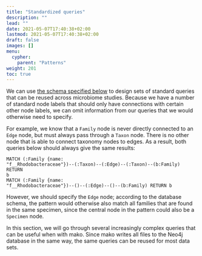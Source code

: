 ```yaml
---
title: "Standardized queries"
description: ""
lead: ""
date: 2021-05-07T17:40:38+02:00
lastmod: 2021-05-07T17:40:38+02:00
draft: false
images: []
menu: 
  cypher:
    parent: "Patterns"
weight: 201
toc: true
---
```


We can use <a href="../../schema/intro">the schema specified below</a> to design sets of standard queries that can be reused across microbiome studies. Because we have a number of standard node labels that should only have connections with certain other node labels, we can omit information from our queries that we would otherwise need to specify. 

For example, we know that a <code>Family</code> node is never directly connected to an <code>Edge</code> node, but must always pass through a <code>Taxon</code> node. There is no other node that is able to connect taxonomy nodes to edges. As a result, both queries below should always give the same results: 

<code>MATCH (:Family {name: "f__Rhodobacteraceae"})--(:Taxon)--(:Edge)--(:Taxon)--(b:Family) RETURN b</code><br>
<code>MATCH (:Family {name: "f__Rhodobacteraceae"})--()--(:Edge)--()--(b:Family) RETURN b</code>

However, we should specify the <code>Edge</code> node; according to the database schema, the pattern would otherwise also match all families that are found in the same specimen, since the central node in the pattern could also be a <code>Specimen</code> node. 

In this section, we will go through several increasingly complex queries that can be useful when with mako. Since mako writes all files to the Neo4j database in the same way, the same queries can be reused for most data sets. 